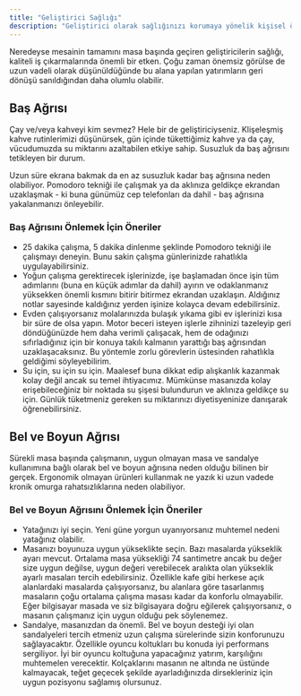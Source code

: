 ```yaml
---
title: "Geliştirici Sağlığı"
description: "Geliştirici olarak sağlığınızı korumaya yönelik kişisel önerilerim"
---
```


Neredeyse mesainin tamamını masa başında geçiren geliştiricilerin sağlığı, kaliteli iş çıkarmalarında önemli bir etken. Çoğu zaman önemsiz görülse de uzun vadeli olarak düşünüldüğünde bu alana yapılan yatırımların geri dönüşü sanıldığından daha olumlu olabilir.

## Baş Ağrısı

Çay ve/veya kahveyi kim sevmez? Hele bir de geliştiriciyseniz. Klişeleşmiş kahve rutinlerimizi düşünürsek, gün içinde tükettiğimiz kahve ya da çay, vücudumuzda su miktarını azaltabilen etkiye sahip. Susuzluk da baş ağrısını tetikleyen bir durum.

Uzun süre ekrana bakmak da en az susuzluk kadar baş ağrısına neden olabiliyor. Pomodoro tekniği ile çalışmak ya da aklınıza geldikçe ekrandan uzaklaşmak - ki buna günümüz cep telefonları da dahil - baş ağrısına yakalanmanızı önleyebilir.

### Baş Ağrısını Önlemek İçin Öneriler

- 25 dakika çalışma, 5 dakika dinlenme şeklinde Pomodoro tekniği ile çalışmayı deneyin. Bunu sakin çalışma günlerinizde rahatlıkla uygulayabilirsiniz.
- Yoğun çalışma gerektirecek işlerinizde, işe başlamadan önce işin tüm adımlarını (buna en küçük adımlar da dahil) ayırın ve odaklanmanız yüksekken önemli kısmını bitirir bitirmez ekrandan uzaklaşın. Aldığınız notlar sayesinde kaldığınız yerden işinize kolayca devam edebilirsiniz.
- Evden çalışıyorsanız molalarınızda bulaşık yıkama gibi ev işlerinizi kısa bir süre de olsa yapın. Motor beceri isteyen işlerle zihninizi tazeleyip geri döndüğünüzde hem daha verimli çalışacak, hem de odağınızı sıfırladığınız için bir konuya takılı kalmanın yarattığı baş ağrısından uzaklaşacaksınız. Bu yöntemle zorlu görevlerin üstesinden rahatlıkla geldiğimi söyleyebilirim.
- Su için, su için su için. Maalesef buna dikkat edip alışkanlık kazanmak kolay değil ancak su temel ihtiyacımız. Mümkünse masanızda kolay erişebileceğiniz bir noktada su şişesi bulundurun ve aklınıza geldikçe su için. Günlük tüketmeniz gereken su miktarınızı diyetisyeninize danışarak öğrenebilirsiniz.

## Bel ve Boyun Ağrısı

Sürekli masa başında çalışmanın, uygun olmayan masa ve sandalye kullanımına bağlı olarak bel ve boyun ağrısına neden olduğu bilinen bir gerçek. Ergonomik olmayan ürünleri kullanmak ne yazık ki uzun vadede kronik omurga rahatsızlıklarına neden olabiliyor.

### Bel ve Boyun Ağrısını Önlemek İçin Öneriler

- Yatağınızı iyi seçin. Yeni güne yorgun uyanıyorsanız muhtemel nedeni yatağınız olabilir.
- Masanızı boyunuza uygun yükseklikte seçin. Bazı masalarda yükseklik ayarı mevcut. Ortalama masa yüksekliği 74 santimetre ancak bu değer size uygun değilse, uygun değeri verebilecek aralıkta olan yükseklik ayarlı masaları tercih edebilirsiniz. Özellikle kafe gibi herkese açık alanlardaki masalarda çalışıyorsanız, bu alanlara göre tasarlanmış masaların çoğu ortalama çalışma masası kadar da konforlu olmayabilir. Eğer bilgisayar masada ve siz bilgisayara doğru eğilerek çalışıyorsanız, o masanın çalışmanız için uygun olduğu pek söylenemez.
- Sandalye, masanızdan da önemli. Bel ve boyun desteği iyi olan sandalyeleri tercih etmeniz uzun çalışma sürelerinde sizin konforunuzu sağlayacaktır. Özellikle oyuncu koltukları bu konuda iyi performans sergiliyor. İyi bir oyuncu koltuğuna yapacağınız yatırım, karşılığını muhtemelen verecektir. Kolçaklarını masanın ne altında ne üstünde kalmayacak, teğet geçecek şekilde ayarladığınızda dirsekleriniz için uygun pozisyonu sağlamış olursunuz.
